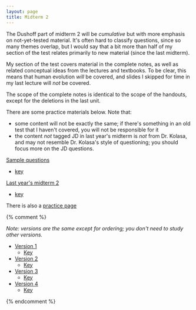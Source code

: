 ```yaml
---
layout: page
title: Midterm 2
---
```


The Dushoff part of midterm 2 will be _cumulative_ but with more emphasis on not-yet-tested material. It's often hard to classify questions, since so many themes overlap, but I would say that a bit more than half of my section of the test relates primarily to new material (since the last midterm).

My section of the test covers material in the complete notes, as well as related conceptual ideas from the lectures and textbooks. To be clear, this means that human evolution _will_ be covered, and slides I skipped for time in my last lecture will _not_ be covered.

The scope of the complete notes is identical to the scope of the handouts, except for the deletions in the last unit.

There are some practice materials below. Note that:

* some content will not be exactly the same; if there's something in an old test that I haven't covered, you will not be responsible for it
* the content _not_ tagged JD in last year's midterm is _not_ from Dr. Kolasa, and may not resemble Dr. Kolasa's style of questioning; you should focus more on the JD questions.

[Sample questions](materials/practice/old2.test.pdf)
* [key](materials/practice/old2.key.pdf)

[Last year's midterm 2](materials/practice/18M2.test.pdf)
* [key](materials/practice/18M2.key.pdf)

There is also a [practice page](practice.html)

{% comment %} 

_Note: versions are the same except for ordering; you don't need to study other versions._

* [Version 1](/tests/midterm2.1.test.pdf)
	* [Key](/tests/midterm2.1.key.pdf)
* [Version 2](/tests/midterm2.2.test.pdf)
	* [Key](/tests/midterm2.2.key.pdf)
* [Version 3](/tests/midterm2.3.test.pdf)
	* [Key](/tests/midterm2.3.key.pdf)
* [Version 4](/tests/midterm2.4.test.pdf)
	* [Key](/tests/midterm2.4.key.pdf)

{% endcomment %} 

